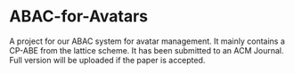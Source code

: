 # ABAC-for-Avatars
A project for our ABAC system for avatar management. It mainly contains a CP-ABE from the lattice scheme. It has been submitted to an ACM Journal.
Full version will be uploaded if the paper is accepted.

